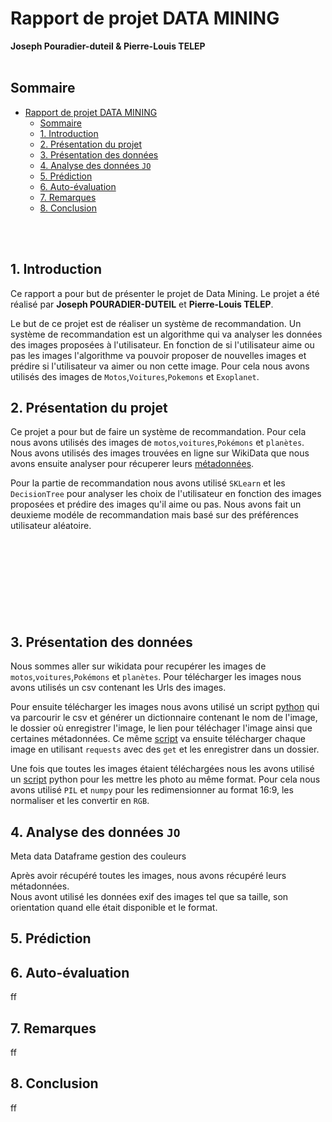 # Rapport de projet DATA MINING
**Joseph Pouradier-duteil & Pierre-Louis TELEP**
<br>
<br>

## Sommaire



- [Rapport de projet DATA MINING](#rapport-de-projet-data-mining)
  - [Sommaire](#sommaire)
  - [1. Introduction](#1-introduction)
  - [2. Présentation du projet](#2-présentation-du-projet)
  - [3. Présentation des données ](#3-présentation-des-données)
  - [4. Analyse des données `JO`](#4-analyse-des-données-jo)
  - [5. Prédiction](#5-prédiction)
  - [6. Auto-évaluation](#6-auto-évaluation)
  - [7. Remarques](#7-remarques)
  - [8. Conclusion](#8-conclusion)

<br>
<br>

## 1. Introduction 

Ce rapport a pour but de présenter le projet de Data Mining. Le projet a été réalisé par **Joseph POURADIER-DUTEIL** et **Pierre-Louis TELEP**. 

Le but de ce projet est de réaliser un système de recommandation. Un système de recommandation est un algorithme qui va analyser les données des images proposées à l'utilisateur. En fonction de si l'utilisateur aime ou pas les images l'algorithme va pouvoir proposer de nouvelles images et prédire si l'utilisateur va aimer ou non cette image. Pour cela nous avons utilisés des images de `Motos`,`Voitures`,`Pokemons` et `Exoplanet`. 


## 2. Présentation du projet

Ce projet a pour but de faire un système de recommandation. Pour cela nous avons utilisés des images de `motos`,`voitures`,`Pokémons` et `planètes`. Nous avons utilisés des images trouvées en ligne sur WikiData que nous avons ensuite analyser pour récuperer leurs [métadonnées](MetaData.ipynb). 

Pour la partie de recommandation nous avons utilisé `SKLearn` et les `DecisionTree` pour analyser les choix de l'utilisateur en fonction des images proposées et prédire des images qu'il aime ou pas. Nous avons fait un deuxieme modéle de recommandation mais basé sur des préférences utilisateur aléatoire. 
<br>
<br>
<br>
<br>
<br>
<br>
<br>
<br>
<br>

## 3. Présentation des données 

Nous sommes aller sur wikidata pour recupérer les images de `motos`,`voitures`,`Pokémons` et `planètes`. Pour télécharger les images nous avons utilisés un csv contenant les Urls des images. 

Pour ensuite télécharger les images nous avons utilisé un script [python](test.ipynb#téléchargement-des-images) qui va parcourir le csv et générer un dictionnaire contenant le nom de l'image, le dossier où enregistrer l'image, le lien pour téléchager l'image ainsi que certaines métadonnées. Ce même [script](test.ipynb#Wgets) va ensuite télécharger chaque image en utilisant `requests` avec des `get` et les enregistrer dans un dossier.


Une fois que toutes les images étaient téléchargées nous les avons utilisé un [script](images/Analizing_wh.ipynb) python pour les mettre les photo au même format. Pour cela nous avons utilisé `PIL` et `numpy` pour les redimensionner au format 16:9, les normaliser et les convertir en `RGB`.


## 4. Analyse des données `JO`
Meta data
Dataframe
gestion des couleurs

Après avoir récupéré toutes les images, nous avons récupéré leurs métadonnées.  
Nous avont utilisé les données exif des images tel que sa taille, son orientation quand elle était disponible et le format. 

## 5. Prédiction

## 6. Auto-évaluation
ff
## 7. Remarques
ff
## 8. Conclusion
ff